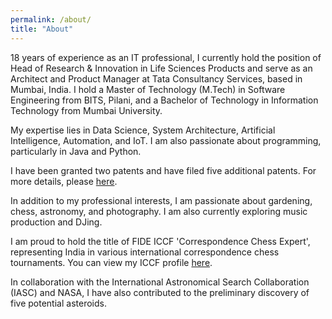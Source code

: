 ```yaml
---
permalink: /about/
title: "About"
---
```


18 years of experience as an IT professional, I currently hold the position of Head of Research & Innovation in Life Sciences Products and serve as an Architect and Product Manager at Tata Consultancy Services, based in Mumbai, India. I hold a Master of Technology (M.Tech) in Software Engineering from BITS, Pilani, and a Bachelor of Technology in Information Technology from Mumbai University.

My expertise lies in Data Science, System Architecture, Artificial Intelligence, Automation, and IoT. I am also passionate about programming, particularly in Java and Python.

I have been granted two patents and have filed five additional patents. For more details, please [here](https://patents.google.com/?inventor=Saurabh+Das).

In addition to my professional interests, I am passionate about gardening, chess, astronomy, and photography. I am also currently exploring music production and DJing.

I am proud to hold the title of FIDE ICCF 'Correspondence Chess Expert', representing India in various international correspondence chess tournaments. You can view my ICCF profile [here](https://www.iccf.com/player?id=280273).

In collaboration with the International Astronomical Search Collaboration (IASC) and NASA, I have also contributed to the preliminary discovery of five potential asteroids.

